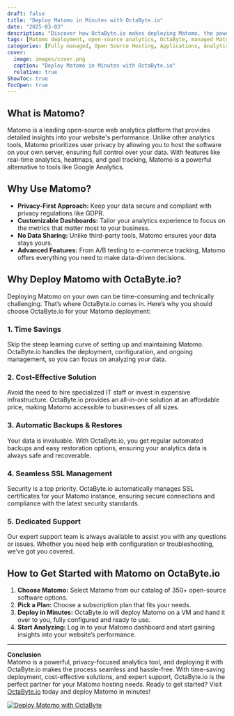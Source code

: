 ```yaml
---
draft: false
title: "Deploy Matomo in Minutes with OctaByte.io"
date: "2025-03-03"
description: "Discover how OctaByte.io makes deploying Matomo, the powerful open-source analytics platform, effortless. Save time, reduce costs, and enjoy fully managed services with automatic backups, SSL management, and expert support."
tags: [Matomo deployment, open-source analytics, OctaByte, managed Matomo hosting, Matomo benefits, Matomo setup, Matomo analytics, managed open-source software, Matomo SSL, Matomo backups]
categories: [Fully managed, Open Source Hosting, Applications, Analytics]
cover:
  image: images/cover.png
  caption: "Deploy Matomo in Minutes with OctaByte.io"
  relative: true
ShowToc: true
TocOpen: true
---
```



## What is Matomo?

Matomo is a leading open-source web analytics platform that provides detailed insights into your website's performance. Unlike other analytics tools, Matomo prioritizes user privacy by allowing you to host the software on your own server, ensuring full control over your data. With features like real-time analytics, heatmaps, and goal tracking, Matomo is a powerful alternative to tools like Google Analytics.

## Why Use Matomo?

- **Privacy-First Approach:** Keep your data secure and compliant with privacy regulations like GDPR.
- **Customizable Dashboards:** Tailor your analytics experience to focus on the metrics that matter most to your business.
- **No Data Sharing:** Unlike third-party tools, Matomo ensures your data stays yours.
- **Advanced Features:** From A/B testing to e-commerce tracking, Matomo offers everything you need to make data-driven decisions.

## Why Deploy Matomo with OctaByte.io?

Deploying Matomo on your own can be time-consuming and technically challenging. That’s where OctaByte.io comes in. Here’s why you should choose OctaByte.io for your Matomo deployment:

### 1. **Time Savings**
Skip the steep learning curve of setting up and maintaining Matomo. OctaByte.io handles the deployment, configuration, and ongoing management, so you can focus on analyzing your data.

### 2. **Cost-Effective Solution**
Avoid the need to hire specialized IT staff or invest in expensive infrastructure. OctaByte.io provides an all-in-one solution at an affordable price, making Matomo accessible to businesses of all sizes.

### 3. **Automatic Backups & Restores**
Your data is invaluable. With OctaByte.io, you get regular automated backups and easy restoration options, ensuring your analytics data is always safe and recoverable.

### 4. **Seamless SSL Management**
Security is a top priority. OctaByte.io automatically manages SSL certificates for your Matomo instance, ensuring secure connections and compliance with the latest security standards.

### 5. **Dedicated Support**
Our expert support team is always available to assist you with any questions or issues. Whether you need help with configuration or troubleshooting, we’ve got you covered.

## How to Get Started with Matomo on OctaByte.io

1. **Choose Matomo:** Select Matomo from our catalog of 350+ open-source software options.
2. **Pick a Plan:** Choose a subscription plan that fits your needs.
3. **Deploy in Minutes:** OctaByte.io will deploy Matomo on a VM and hand it over to you, fully configured and ready to use.
4. **Start Analyzing:** Log in to your Matomo dashboard and start gaining insights into your website’s performance.

---

**Conclusion**  
Matomo is a powerful, privacy-focused analytics tool, and deploying it with OctaByte.io makes the process seamless and hassle-free. With time-saving deployment, cost-effective solutions, and expert support, OctaByte.io is the perfect partner for your Matomo hosting needs. Ready to get started? Visit [OctaByte.io](https://octabyte.io) today and deploy Matomo in minutes!

[![Deploy Matomo with OctaByte](/images/deploy-on-octabyte.png)](https://octabyte.io/fully-managed-open-source-services/applications/analytics/matomo)